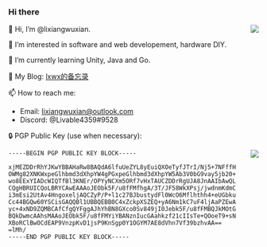 ### Hi there 
<a href="https://github.com/anuraghazra/github-readme-stats">
 <img align="right" src="https://github-readme-stats.vercel.app/api?username=lixiangwuxian&layout=compact&theme=onedark" />
</a>

👋 Hi, I’m @lixiangwuxian.

👀 I’m interested in software and web developement, hardware DIY.
 
🌱 I’m currently learning Unity, Java and Go.

📖 My Blog: [lxwx的备忘录](https://lxtend.com)


📫 How to reach me:

  - Email: lixiangwuxian@outlook.com
  - Discord: @Livable4359#9528


🔒 PGP Public Key (use when necessary):

<a href="https://github.com/anuraghazra/convoychat">
 <img align="right" src="https://github-readme-stats.vercel.app/api/top-langs/?username=lixiangwuxian&hide=c,objective-c&theme=onedark" />
</a>

```
-----BEGIN PGP PUBLIC KEY BLOCK-----

xjMEZDDrRhYJKwYBBAHaRw8BAQdA6lfuUeZYL8yEuiQXOeTyfJTrI/Nj5+7NFffH
OWMg82XNKWxpeGlhbmd3dXhpYW4gPGxpeGlhbmd3dXhpYW5Ab3V0bG9vay5jb20+
wo8EExYIADcWIQTfBl3KNEr/OPYyNCXm5ORf7vHxTAUCZDDrRgUJA8JnAAIbAwQL
CQgHBRUICQoLBRYCAwEAAAoJEObk5F/u8fFMfhgA/3T/JF58WkXPsj/jwdnmKdmC
i3mEsi2UtAv4HngoxeljAQCZyP/P+l1c27BJbustydFl0WcO6Mflhthh4+eUGbku
Cc44BGQw60YSCisGAQQBl1UBBQEBB0C4xZckpXSZEQ+yA6Nm1kC7uF4ljAaPZEwA
yc+4xND9ZQMBCAfCfgQYFggAJhYhBN8GXco0Sv849jI0Jebk5F/u8fFMBQJkMOtG
BQkDwmcAAhsMAAoJEObk5F/u8fFMYiYBANznIucGAahkzf21cIIsTe+QOoeT9+sN
XBoRClBwOCdEAP9VnzpKvD1jsP9KnSgp0Y1OGYM7AE8dVhn7Vf39bzhvAA==
=lMh/
-----END PGP PUBLIC KEY BLOCK-----
```
